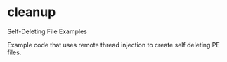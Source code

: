 cleanup
=======
Self-Deleting File Examples

Example code that uses remote thread injection to create self deleting PE files.

